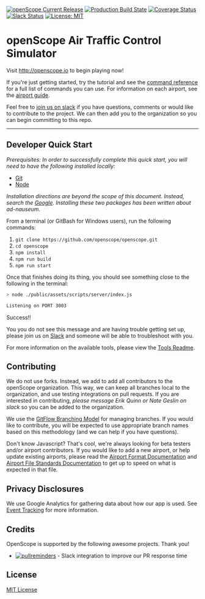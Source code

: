 [![openScope Current Release](https://img.shields.io/github/v/release/openscope/openscope.svg)](https://github.com/openscope/openscope/releases)
[![Production Build State](https://img.shields.io/github/workflow/status/openscope/openscope/protected-branch-checks/master.svg)](https://github.com/openscope/openscope/tree/master)
[![Coverage Status](https://coveralls.io/repos/github/openscope/openscope/badge.svg?branch=develop)](https://coveralls.io/github/openscope/openscope?branch=develop)
[![Slack Status](http://slack.openscope.io/badge.svg)](http://slack.openscope.io)
[![License: MIT](https://img.shields.io/badge/license-MIT-blue.svg)](./LICENSE.md)

# openScope Air Traffic Control Simulator

Visit http://openscope.io to begin playing now!

If you're just getting started, try the tutorial and see the [command reference](documentation/commands.md) for a full list of commands you can use. For information on each airport, see the [airport guide](documentation/airport-guides/airport-guide-directory.md).

Feel free to [join us on slack](http://slack.openscope.io/) if you have questions, comments or would like to contribute to the project. We can then add you to the organization so you can begin committing to this repo.

---

## Developer Quick Start

_Prerequisites: In order to successfully complete this quick start, you will need to have the following installed locally:_

- [Git](https://git-scm.com/downloads)
- [Node](https://nodejs.org/en/download/)

_Installation directions are beyond the scope of this document.  Instead, search the [Google](http://google.com).  Installing these two packages has been written about ad-nauseum._

From a terminal (or GitBash for Windows users), run the following commands:

1. `git clone https://github.com/openscope/openscope.git`
1. `cd openscope`
1. `npm install`
1. `npm run build`
1. `npm run start`

Once that finishes doing its thing, you should see something close to the following in the terminal:

```bash
> node ./public/assets/scripts/server/index.js

Listening on PORT 3003
```

Success!!

You you do not see this message and are having trouble getting set up, please join us on [Slack](http://slack.openscope.io) and someone will be able to troubleshoot with you.

For more information on the available tools, please view the [Tools Readme](tools/README.md).

## Contributing

We do not use forks. Instead, we add to add all contributors to the openScope organization. This way, we can keep all branches local to the organization, and use testing integrations on pull requests. If you are interested in contributing, _please message Erik Quinn or Nate Geslin on slack_ so you can be added to the organization.

We use the [GitFlow Branching Model](http://nvie.com/posts/a-successful-git-branching-model) for managing branches.  If you would like to contribute, you will be expected to use appropriate branch names based on this methodology (and we can help if you have questions).

Don't know Javascript?  That's cool, we're always looking for beta testers and/or airport contributors.  If you would like to add a new airport, or help update existing airports, please read the [Airport Format Documentation](documentation/airport-format.md) and [Airport File Standards Documentation](documentation/airport-file-standards.md) to get up to speed on what is expected in that file.

## Privacy Disclosures

We use Google Analytics for gathering data about how our app is used. See [Event Tracking](documentation/event-tracking.md) for more information.

## Credits

OpenScope is supported by the following awesome projects. Thank you!

- [![pullreminders](https://pullreminders.com/badge.svg)](https://pullreminders.com?ref=badge) - Slack integration to improve our PR response time

## License

[MIT License](LICENSE.md)
